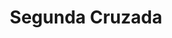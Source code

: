 ﻿---
title: "Segunda Cruzada"
permalink: periodes_223.html
layout: periode
dataInici: 1147
dataFi: 1149
sidebar: periodes
pares:
  - id: 339
    title: "Cruzadas en Tierra Santa"
    dataInici: "(1096)"
    dataFi: "(1291)"

fills:
jocsPrincipals:
jocsEscenaris:
jocsEpoca:
  - title: "Onward Christian Soldiers"
    bggId: 18747
    escenari: "2nd Crusade"

jocsEpocaEscenaris:
---
